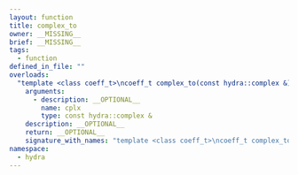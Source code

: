 ```yaml
---
layout: function
title: complex_to
owner: __MISSING__
brief: __MISSING__
tags:
  - function
defined_in_file: ""
overloads:
  "template <class coeff_t>\ncoeff_t complex_to(const hydra::complex &)":
    arguments:
      - description: __OPTIONAL__
        name: cplx
        type: const hydra::complex &
    description: __OPTIONAL__
    return: __OPTIONAL__
    signature_with_names: "template <class coeff_t>\ncoeff_t complex_to(const hydra::complex & cplx)"
namespace:
  - hydra
---
```

